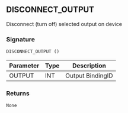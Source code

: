 
## DISCONNECT\_OUTPUT

Disconnect (turn off) selected output on device


### Signature

`DISCONNECT_OUTPUT ()`


| Parameter | Type | Description      |
| --------- | ---- | ---------------- |
| OUTPUT    | INT  | Output BindingID |



### Returns

`None`
